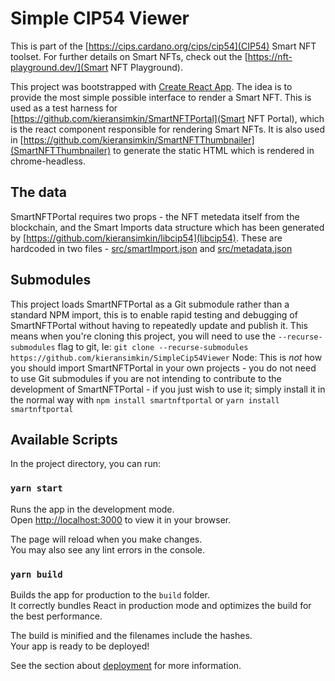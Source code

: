 # Simple CIP54 Viewer

This is part of the [https://cips.cardano.org/cips/cip54](CIP54) Smart NFT toolset. For further details on Smart NFTs, check out the [https://nft-playground.dev/](Smart NFT Playground).

This project was bootstrapped with [Create React App](https://github.com/facebook/create-react-app). The idea is to provide the most simple possible interface to render a Smart NFT.
This is used as a test harness for [https://github.com/kieransimkin/SmartNFTPortal](Smart NFT Portal), which is the react component responsible for rendering Smart NFTs. It is also used in [https://github.com/kieransimkin/SmartNFTThumbnailer](SmartNFTThumbnailer) to generate the static HTML which is rendered in chrome-headless. 

## The data

SmartNFTPortal requires two props - the NFT metedata itself from the blockchain, and the Smart Imports data structure which has been generated by [https://github.com/kieransimkin/libcip54](libcip54). These are hardcoded in two files - [src/smartImport.json](smartImport.json) and [src/metadata.json](metadata.json)

## Submodules

This project loads SmartNFTPortal as a Git submodule rather than a standard NPM import, this is to enable rapid testing and debugging of SmartNFTPortal without having to repeatedly update and publish it. 
This means when you're cloning this project, you will need to use the `--recurse-submodules` flag to git, Ie: `git clone --recurse-submodules https://github.com/kieransimkin/SimpleCip54Viewer`
Node: This is *not* how you should import SmartNFTPortal in your own projects - you do not need to use Git submodules if you are not intending to contribute to the development of SmartNFTPortal - if you just wish to use it; simply install it in the normal way with `npm install smartnftportal` or `yarn install smartnftportal`

## Available Scripts

In the project directory, you can run:

### `yarn start`

Runs the app in the development mode.\
Open [http://localhost:3000](http://localhost:3000) to view it in your browser.

The page will reload when you make changes.\
You may also see any lint errors in the console.

### `yarn build`

Builds the app for production to the `build` folder.\
It correctly bundles React in production mode and optimizes the build for the best performance.

The build is minified and the filenames include the hashes.\
Your app is ready to be deployed!

See the section about [deployment](https://facebook.github.io/create-react-app/docs/deployment) for more information.
